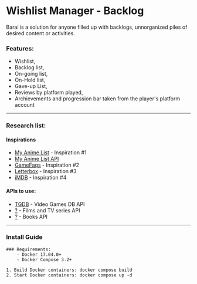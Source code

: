 #  Wishlist Manager - Backlog
Barai is a solution for anyone filled up with backlogs, unnorganized piles of desired content or activities. 

### Features: 
 - Wishlist, 
 - Backlog list, 
 - On-going list, 
 - On-Hold list, 
 - Gave-up List, 
 - Reviews by platform played, 
 - Archievements and progression bar taken from the player's platform account 
 
 ---
 
 ### Research list:
 #### Inspirations
 - [My Anime List](https://myanimelist.net/) - Inspiration #1
 - [My Anime List API](https://myanimelist.net/apiconfig/references/api/v2)
 - [GameFaqs](https://gamefaqs.gamespot.com/) - Inspiration #2
 - [Letterbox](https://letterboxd.com) - Inspiration #3
 - [iMDB](https://imbd.com) - Inspiration #4
 
 #### APIs to use:
  - [TGDB](https://thegamesdb.net/) - Video Games DB API
  - [?](https://) - Films and TV series API
  - [?](https://) - Books API

---

### Install Guide
    ### Requirements:
        - Docker 17.04.0+
        - Docker Compose 3.2+

    1. Build Docker containers: docker compose build
    2. Start Docker containers: docker compose up -d

